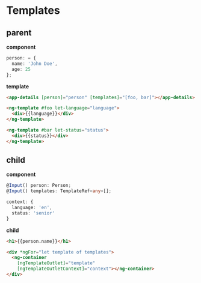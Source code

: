 # Templates

## parent

**component**

```ts
person: = {
  name: 'John Doe',
  age: 25
};
```

**template**

```html
<app-details [person]="person" [templates]="[foo, bar]"></app-details>

<ng-template #foo let-language="language">
  <div>{{language}}</div>
</ng-template>

<ng-template #bar let-status="status">
  <div>{{status}}</div>
</ng-template>
```

## child

**component**

```ts
@Input() person: Person;
@Input() templates: TemplateRef<any>[];

context: {
  language: 'en',
  status: 'senior'
}
```

**child**

```html
<h1>{{person.name}}</h1>

<div *ngFor="let template of templates">
  <ng-container
    [ngTemplateOutlet]="template"
    [ngTemplateOutletContext]="context"></ng-container>
</div>
```
